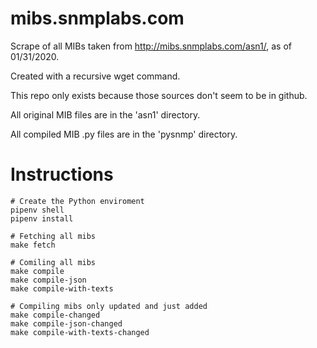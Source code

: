 # mibs.snmplabs.com

Scrape of all MIBs taken from http://mibs.snmplabs.com/asn1/, as of 01/31/2020.

Created with a recursive wget command.

This repo only exists because those sources don't seem to be in github.

All original MIB files are in the 'asn1' directory.

All compiled MIB .py files are in the 'pysnmp' directory.

# Instructions

```
# Create the Python enviroment
pipenv shell
pipenv install

# Fetching all mibs
make fetch

# Comiling all mibs
make compile
make compile-json
make compile-with-texts

# Compiling mibs only updated and just added
make compile-changed
make compile-json-changed
make compile-with-texts-changed
```
